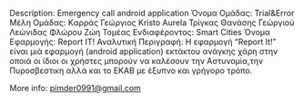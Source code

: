 Description: Emergency call android application
Όνομα Ομάδας: Trial&Error
Μέλη Ομάδας:
Kαρράς Γεώργιος
Kristo Aurela
Τρίγκας Θανάσης
Γεώργιού Λεώνιδας
Φλώρου Ζώη
Τομέας Ενδιαφέροντος: Smart Cities
Όνομα Εφαρμογής: Report ΙΤ!
Αναλυτική Περιγραφή: Η εφαρμογή “Report It!” είναι μιά εφαρμογή (android application) εκτάκτου ανάγκης χάρη στην οποιά οι ίδιοι οι χρήστες μπορούν να
καλέσουν την Αστυνομία,την Πυροσβεστικη αλλά και το ΕΚΑΒ με έξυπνο και γρήγορο τρόπο.

More info: pimder0991@gmail.com
